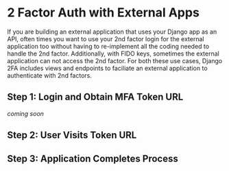# 2 Factor Auth with External Apps

If you are building an external application that uses your Django app as an API, often times you want to use your 2nd factor login for the external application too without having to re-implement all the coding needed to handle the 2nd factor. Additionally, with FIDO keys, sometimes the external application can not access the 2nd factor. For both these use cases, Django 2FA includes views and endpoints to faciliate an external application to authenticate with 2nd factors.

## Step 1: Login and Obtain MFA Token URL

*coming soon*

## Step 2: User Visits Token URL

## Step 3: Application Completes Process


